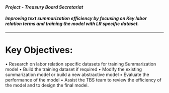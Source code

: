 #### *Project - Treasury Board Secretariat*
#### *Improving text summarization efficiency by focusing on Key labor relation terms and training the model with LR specific dataset.*

---

# Key Objectives:
• Research on labor relation specific datasets for training Summarization model
• Build the training dataset if required
• Modify the existing summarization model or build a new abstractive model
• Evaluate the performance of the model
• Assist the TBS team to review the efficiency of the model and to design the final model. 

